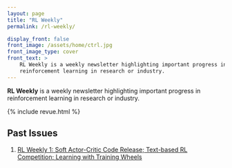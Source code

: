 ```yaml
---
layout: page
title: "RL Weekly"
permalink: /rl-weekly/

display_front: false
front_image: /assets/home/ctrl.jpg
front_image_type: cover
front_text: >
    RL Weekly is a weekly newsletter highlighting important progress in
    reinforcement learning in research or industry.
---
```


**RL Weekly** is a weekly newsletter highlighting important progress in reinforcement learning in research or industry.

{% include revue.html %}

## Past Issues

1. [RL Weekly 1: Soft Actor-Critic Code Release; Text-based RL Competition; Learning with Training Wheels](/rl-weekly/1)
